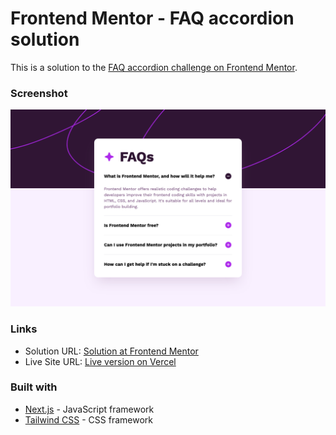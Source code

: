 # Frontend Mentor - FAQ accordion solution

This is a solution to the [FAQ accordion challenge on Frontend Mentor](https://www.frontendmentor.io/challenges/faq-accordion-wyfFdeBwBz).


### Screenshot

![Screenshot of the completed challenge](./design/screenshot.png)


### Links

- Solution URL: [Solution at Frontend Mentor](...)
- Live Site URL: [Live version on Vercel](...)


### Built with

- [Next.js](https://nextjs.org/) - JavaScript framework
- [Tailwind CSS](https://tailwindcss.com/) - CSS framework


